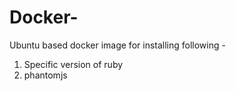 # Docker-

Ubuntu based docker image for installing following - 
1. Specific version of ruby 
2. phantomjs
